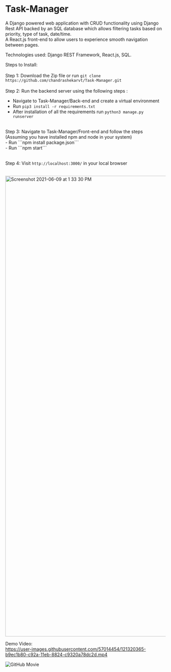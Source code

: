 # Task-Manager

A Django powered web application with CRUD functionality using Django Rest API backed by an SQL database which allows filtering tasks based on priority, type of task, date/time.<br />
A React.js front-end to allow users to experience smooth navigation between pages.<br />

Technologies used: Django REST Framework, React.js, SQL.<br />

Steps to Install:<br />
<br />
Step 1: Download the Zip file or run ```git clone https://github.com/chandrashekarvt/Task-Manager.git``` <br/>
<br />
Step 2: Run the backend server using the following steps :<br />
  - Navigate to Task-Manager/Back-end and create a virtual environment<br />
  - Run ```pip3 install -r requirements.txt```<br />
  - After installation of all the requirements run ```python3 manage.py runserver```<br />
  <br />
Step 3: Navigate to Task-Manager/Front-end and follow the steps (Assuming you have installed npm and node in your system)<br />
- Run ```npm install package.json```<br />
- Run ```npm start```<br />
<br />

Step 4: Visit ```http://localhost:3000/``` in your local browser<br />
<br />

<img width="1440" alt="Screenshot 2021-06-09 at 1 33 30 PM" src="https://user-images.githubusercontent.com/57014454/121320222-94f7a880-c92a-11eb-85aa-9b6b9c50abe8.png">
<br/>

Demo Video:  <br/>
https://user-images.githubusercontent.com/57014454/121320365-b9ec1b80-c92a-11eb-8824-c9320a78dc2d.mp4




![GitHub Movie](https://user-images.githubusercontent.com/57014454/121322649-ca04fa80-c92c-11eb-9a94-a4718b66f1d0.gif)
